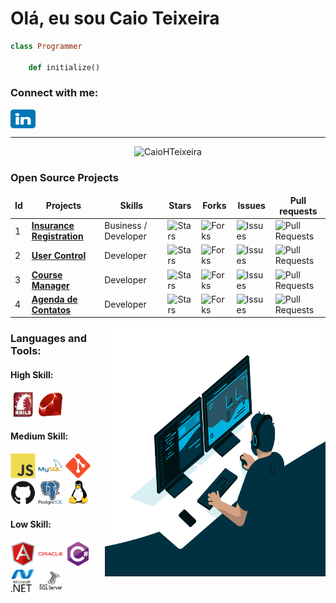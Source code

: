 # Olá, eu sou Caio Teixeira

```ruby 
class Programmer

	def initialize() 
```

<p align="left">
    <h3 align="left">Connect with me:</h3>
    <a href="https://www.linkedin.com/in/caio-henrique-teixeira/" target="_blank"><img align="center" src="https://github.com/CaioHTeixeira/CaioHTeixeira/blob/main/linkedin.png?raw=true" alt="CaioHTeixeira" height="30" width="40" /></a>    
</p>

---

<p align="center"> <img src="https://komarev.com/ghpvc/?username=CaioHTeixeira" alt="CaioHTeixeira" /> </p>


<h3>Open Source Projects</h3>
<table>
    <thead align="center">
        <tr border: none;>
            <td><b>Id</b></td>
	    <td><b>Projects</b></td>
	    <td><b>Skills</b></td>
            <td><b>Stars</b></td>
            <td><b>Forks</b></td>
            <td><b>Issues</b></td>
            <td><b>Pull requests</b></td>
        </tr>
    </thead>
    <tbody>
	<tr>
		<td>1</td>
            	<td><a href="https://github.com/CaioHTeixeira/API-REST-Insurance-Registration"><b>Insurance Registration</b></a></td>
		<td>Business / Developer</td>
            	<td><img alt="Stars" src="https://img.shields.io/github/stars/CaioHTeixeira/API-REST-Insurance-Registration?style=flat-square&labelColor=343b41" /></td>
            	<td><img alt="Forks" src="https://img.shields.io/github/forks/CaioHTeixeira/API-REST-Insurance-Registration?style=flat-square&labelColor=343b41" /></td>
            	<td><img alt="Issues" src="https://img.shields.io/github/issues/CaioHTeixeira/API-REST-Insurance-Registration?style=flat-square&labelColor=343b41" /></td>
            	<td><img alt="Pull Requests" src="https://img.shields.io/github/issues-pr/CaioHTeixeira/API-REST-Insurance-Registration?style=flat-square&labelColor=343b41" /></td>
        </tr>
        <tr>
		<td>2</td>
		<td><a href="https://github.com/CaioHTeixeira/User-Control"><b>User Control</b></a></td>
	 	<td>Developer</td>
	    	<td><img alt="Stars" src="https://img.shields.io/github/stars/CaioHTeixeira/User-Control?style=flat-square&labelColor=343b41" /></td>
            	<td><img alt="Forks" src="https://img.shields.io/github/forks/CaioHTeixeira/User-Control?style=flat-square&labelColor=343b41" /></td>
            	<td><img alt="Issues" src="https://img.shields.io/github/issues/CaioHTeixeira/User-Control?style=flat-square&labelColor=343b41" /></td>
            	<td><img alt="Pull Requests" src="https://img.shields.io/github/issues-pr/CaioHTeixeira/User-Control?style=flat-square&labelColor=343b41" /></td>
        </tr>
        <tr>
		<td>3</td>
		<td><a href="https://github.com/CaioHTeixeira/Course-Manager"><b>Course Manager</b></a></td>
	 	<td>Developer</td>
	    	<td><img alt="Stars" src="https://img.shields.io/github/stars/CaioHTeixeira/Course-Manager?style=flat-square&labelColor=343b41" /></td>
            	<td><img alt="Forks" src="https://img.shields.io/github/forks/CaioHTeixeira/Course-Manager?style=flat-square&labelColor=343b41" /></td>
            	<td><img alt="Issues" src="https://img.shields.io/github/issues/CaioHTeixeira/Course-Manager?style=flat-square&labelColor=343b41" /></td>
            	<td><img alt="Pull Requests" src="https://img.shields.io/github/issues-pr/CaioHTeixeira/Course-Manager?style=flat-square&labelColor=343b41" /></td>
        </tr>
	<tr>
		<td>4</td>
		<td><a href="https://github.com/CaioHTeixeira/Agenda-de-Contatos"><b>Agenda de Contatos</b></a></td>
	 	<td>Developer</td>
	    	<td><img alt="Stars" src="https://img.shields.io/github/stars/CaioHTeixeira/Agenda-de-Contatos?style=flat-square&labelColor=343b41" /></td>
            	<td><img alt="Forks" src="https://img.shields.io/github/forks/CaioHTeixeira/Agenda-de-Contatos?style=flat-square&labelColor=343b41" /></td>
            	<td><img alt="Issues" src="https://img.shields.io/github/issues/CaioHTeixeira/Agenda-de-Contatos?style=flat-square&labelColor=343b41" /></td>
            	<td><img alt="Pull Requests" src="https://img.shields.io/github/issues-pr/CaioHTeixeira/Agenda-de-Contatos?style=flat-square&labelColor=343b41" /></td>
        </tr>
    </tbody>
</table>

 <img align="right" alt="GIF" src="https://github.com/CaioHTeixeira/CaioHTeixeira/blob/main/code.gif?raw=true" width="70%" height="400px" />

<h3 align="left">Languages and Tools:</h3>
    <p align="left">
        <h4 align="left">High Skill:</h4>
        <a href="https://stackshare.io/rails" target="_blank"><img src="https://github.com/devicons/devicon/raw/master/icons/rails/rails-original-wordmark.svg" alt="rails" width="40" height="40" /></a>
        <a href="https://stackshare.io/ruby" target="_blank"><img src="https://github.com/devicons/devicon/raw/master/icons/ruby/ruby-original.svg" alt="ruby" width="40" height="40" /></a>
        <h4 align="left">Medium Skill:</h4>
	<a href="https://stackshare.io/javascript" target="_blank"><img src="https://github.com/devicons/devicon/blob/master/icons/javascript/javascript-original.svg" alt="javascript" width="40" height="40" /></a>
	<a href="https://stackshare.io/mysql" target="_blank"><img src="https://github.com/devicons/devicon/blob/master/icons/mysql/mysql-original-wordmark.svg" alt="mysql" width="40" height="40" /></a>
	<a href="https://stackshare.io/git" target="_blank"><img src="https://github.com/devicons/devicon/raw/master/icons/git/git-original.svg" alt="git" width="40" height="40" /></a>
        <a href="https://stackshare.io/github" target="_blank"><img src="https://github.com/devicons/devicon/raw/master/icons/github/github-original.svg" alt="github" width="40" height="40" /></a>
	<a href="https://stackshare.io/postgresql" target="_blank"><img src="https://github.com/devicons/devicon/blob/master/icons/postgresql/postgresql-original-wordmark.svg" alt="postgresql" width="40" height="40" /></a>
	<a href="https://stackshare.io/linux" target="_blank"><img src="https://github.com/devicons/devicon/blob/master/icons/linux/linux-original.svg" alt="linux" width="40" height="40" /></a>
        <h4 align="left">Low Skill:</h4>
        <a href="https://stackshare.io/angular-2" target="_blank"><img src="https://github.com/devicons/devicon/blob/master/icons/angularjs/angularjs-original.svg" alt="angular" width="40" height="40" /></a>
	<a href="https://stackshare.io/oracle" target="_blank"><img src="https://github.com/devicons/devicon/blob/master/icons/oracle/oracle-original.svg" alt="oracle" width="40" height="40" /></a>
	<a href="https://stackshare.io/c-sharp" target="_blank"><img src="https://github.com/devicons/devicon/blob/master/icons/csharp/csharp-original.svg" alt="C#" width="40" height="40" /></a>
	<a href="https://stackshare.io/dot-net" target="_blank"><img src="https://github.com/devicons/devicon/blob/master/icons/dot-net/dot-net-original-wordmark.svg" alt=".NET" width="40" height="40" /></a>
	<a href="https://stackshare.io/microsoft-sql-server" target="_blank"><img src="https://github.com/devicons/devicon/blob/master/icons/microsoftsqlserver/microsoftsqlserver-plain-wordmark.svg" alt="sql server" width="40" height="40" /></a>
    </p>
